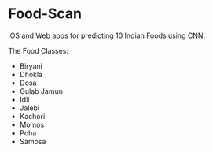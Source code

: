 # Food-Scan

iOS and Web apps for predicting 10 Indian Foods using CNN.

The Food Classes:
* Biryani
* Dhokla
* Dosa
* Gulab Jamun
* Idli
* Jalebi
* Kachori
* Momos
* Poha
* Samosa
